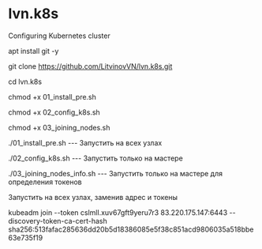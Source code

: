 # lvn.k8s
Configuring Kubernetes cluster

apt install git -y

git clone https://github.com/LitvinovVN/lvn.k8s.git

cd lvn.k8s

chmod +x 01_install_pre.sh

chmod +x 02_config_k8s.sh

chmod +x 03_joining_nodes.sh

./01_install_pre.sh   --- Запустить на всех узлах

./02_config_k8s.sh   --- Запустить только на мастере

./03_joining_nodes_info.sh --- Запустить только на мастере для определения токенов

Запустить на всех узлах, заменив адрес и токены

kubeadm join --token cslmll.xuv67gft9yeru7r3 83.220.175.147:6443 --discovery-token-ca-cert-hash sha256:513fafac285636dd20b5d18386085e5f38c851acd9806035a518bbe63e735f19